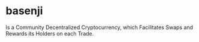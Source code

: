 # basenji
Is a Community Decentralized Cryptocurrency, which Facilitates Swaps and Rewards its Holders on each Trade.

